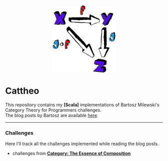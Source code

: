 <p align="center">
  <img src="https://github.com/P3trur0/cattheo/blob/master/cattheo.png?raw=true" alt="Cattheo"/>
</p>

Cattheo
===

This repository contains my **[Scala]** implementations of Bartosz Milewski's Category Theory for Programmers challenges.  
The blog posts by Bartosz are available [here](https://bartoszmilewski.com/2014/10/28/category-theory-for-programmers-the-preface/).

---

### Challenges
Here I'll track all the challenges implemented while reading the blog posts.  

- challenges from [**Category: The Essence of Composition**](https://github.com/P3trur0/cattheo/tree/master/challenges/post_1.md)

